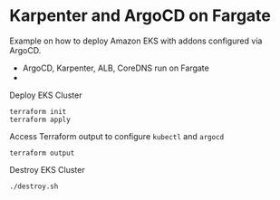 # Karpenter and ArgoCD on Fargate

Example on how to deploy Amazon EKS with addons configured via ArgoCD.
- ArgoCD, Karpenter, ALB, CoreDNS run on Fargate
-

Deploy EKS Cluster
```shell
terraform init
terraform apply
```

Access Terraform output to configure `kubectl` and `argocd`
```shell
terraform output
```

Destroy EKS Cluster
```shell
./destroy.sh
```